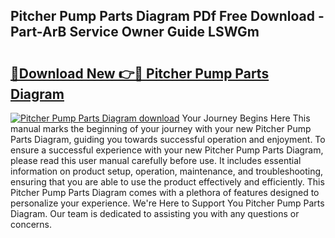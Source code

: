 ## Pitcher Pump Parts Diagram PDf Free Download - Part-ArB Service Owner Guide LSWGm

# <h2><a href="http://dfn9p8.blite.top/?on=Pitcher+Pump+Parts+Diagram">🔗Download New 👉🔴 Pitcher Pump Parts Diagram</a></h2>

[![Pitcher Pump Parts Diagram download](https://i.imgur.com/lujVjoI.png)](http://dfn9p8.blite.top/?on=Pitcher+Pump+Parts+Diagram)
Your Journey Begins Here This manual marks the beginning of your journey with your new Pitcher Pump Parts Diagram, guiding you towards successful operation and enjoyment. To ensure a successful experience with your new Pitcher Pump Parts Diagram, please read this user manual carefully before use. It includes essential information on product setup, operation, maintenance, and troubleshooting, ensuring that you are able to use the product effectively and efficiently. This Pitcher Pump Parts Diagram comes with a plethora of features designed to personalize your experience. We're Here to Support You Pitcher Pump Parts Diagram. Our team is dedicated to assisting you with any questions or concerns.
